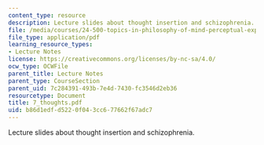 ```yaml
---
content_type: resource
description: Lecture slides about thought insertion and schizophrenia.
file: /media/courses/24-500-topics-in-philosophy-of-mind-perceptual-experience-spring-2007/b86d1edfd5220f043cc677662f67adc7_7_thoughts.pdf
file_type: application/pdf
learning_resource_types:
- Lecture Notes
license: https://creativecommons.org/licenses/by-nc-sa/4.0/
ocw_type: OCWFile
parent_title: Lecture Notes
parent_type: CourseSection
parent_uid: 7c284391-493b-7e4d-7430-fc3546d2eb36
resourcetype: Document
title: 7_thoughts.pdf
uid: b86d1edf-d522-0f04-3cc6-77662f67adc7
---
```

Lecture slides about thought insertion and schizophrenia.